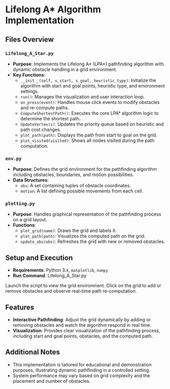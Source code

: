 # Lifelong A* Algorithm Implementation

## Files Overview

### `Lifelong_A_Star.py`
- **Purpose**: Implements the Lifelong A* (LPA*) pathfinding algorithm with dynamic obstacle handling in a grid environment.
- **Key Functions**:
  - `__init__(self, s_start, s_goal, heuristic_type)`: Initialize the algorithm with start and goal points, heuristic type, and environment settings.
  - `run()`: Manages the visualization and user interaction loop.
  - `on_press(event)`: Handles mouse click events to modify obstacles and re-compute paths.
  - `ComputeShortestPath()`: Executes the core LPA* algorithm logic to determine the shortest path.
  - `UpdateVertex(s)`: Updates the priority queue based on heuristic and path cost changes.
  - `plot_path(path)`: Displays the path from start to goal on the grid.
  - `plot_visited(visited)`: Shows all nodes visited during the path computation.

### `env.py`
- **Purpose**: Defines the grid environment for the pathfinding algorithm including obstacles, boundaries, and motion possibilities.
- **Data Structures**:
  - `obs`: A set containing tuples of obstacle coordinates.
  - `motion`: A list defining possible movements from each cell.

### `plotting.py`
- **Purpose**: Handles graphical representation of the pathfinding process on a grid layout.
- **Functions**:
  - `plot_grid(name)`: Draws the grid and labels it.
  - `plot_path(path)`: Visualizes the computed path on the grid.
  - `update_obs(obs)`: Refreshes the grid with new or removed obstacles.

## Setup and Execution
- **Requirements**: Python 3.x, `matplotlib`, `numpy`
- **Run Command**: Lifelong_A_Star.py


Launch the script to view the grid environment. Click on the grid to add or remove obstacles and observe real-time path re-computation.

## Features
- **Interactive Pathfinding**: Adjust the grid dynamically by adding or removing obstacles and watch the algorithm respond in real time.
- **Visualization**: Provides clear visualization of the pathfinding process, including start and goal points, obstacles, and the computed path.

## Additional Notes
- This implementation is tailored for educational and demonstration purposes, illustrating dynamic pathfinding in a controlled setting.
- System performance may vary based on grid complexity and the placement and number of obstacles.

